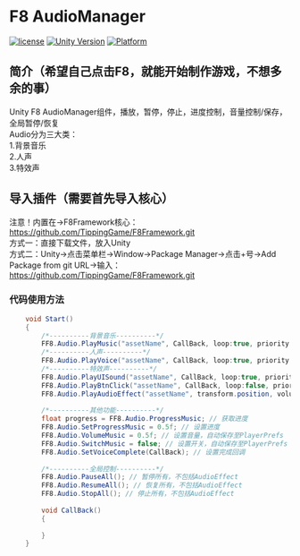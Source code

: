 # F8 AudioManager

[![license](http://img.shields.io/badge/license-MIT-green.svg)](https://opensource.org/licenses/MIT) 
[![Unity Version](https://img.shields.io/badge/unity-2021.3.15f1-blue)](https://unity.com) 
[![Platform](https://img.shields.io/badge/platform-Win%20%7C%20Android%20%7C%20iOS%20%7C%20Mac%20%7C%20Linux%20%7C%20WebGL-orange)]() 

## 简介（希望自己点击F8，就能开始制作游戏，不想多余的事）
Unity F8 AudioManager组件，播放，暂停，停止，进度控制，音量控制/保存，全局暂停/恢复  
Audio分为三大类：  
1.背景音乐  
2.人声  
3.特效声  

## 导入插件（需要首先导入核心）
注意！内置在->F8Framework核心：https://github.com/TippingGame/F8Framework.git  
方式一：直接下载文件，放入Unity  
方式二：Unity->点击菜单栏->Window->Package Manager->点击+号->Add Package from git URL->输入：https://github.com/TippingGame/F8Framework.git  

### 代码使用方法
```C#
    void Start()
    {
        /*----------背景音乐----------*/
        FF8.Audio.PlayMusic("assetName", CallBack, loop:true, priority:1); // 背景音乐
        /*----------人声----------*/
        FF8.Audio.PlayVoice("assetName", CallBack, loop:true, priority:1); // 角色语音
        /*----------特效声----------*/
        FF8.Audio.PlayUISound("assetName", CallBack, loop:true, priority:1); // ui音效
        FF8.Audio.PlayBtnClick("assetName", CallBack, loop:false, priority:2); // 按钮音效
        FF8.Audio.PlayAudioEffect("assetName", transform.position, volume:1f, CallBack); // 场景音效
    
        /*----------其他功能----------*/
        float progress = FF8.Audio.ProgressMusic; // 获取进度
        FF8.Audio.SetProgressMusic = 0.5f; // 设置进度
        FF8.Audio.VolumeMusic = 0.5f; // 设置音量，自动保存至PlayerPrefs
        FF8.Audio.SwitchMusic = false; // 设置开关，自动保存至PlayerPrefs
        FF8.Audio.SetVoiceComplete(CallBack); // 设置完成回调
            
        /*----------全局控制----------*/
        FF8.Audio.PauseAll(); // 暂停所有，不包括AudioEffect
        FF8.Audio.ResumeAll(); // 恢复所有，不包括AudioEffect
        FF8.Audio.StopAll(); // 停止所有，不包括AudioEffect
        
        void CallBack()
        {
        
        }
    }
```


